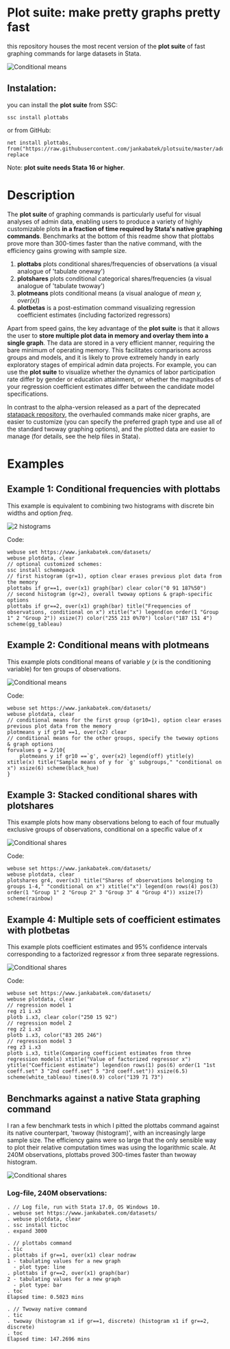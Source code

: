 # Plot suite: make pretty graphs pretty fast

this repository houses the most recent version of the **plot suite** of fast graphing commands for large datasets in Stata.  

![Conditional means](figures/comb.png) 

## Instalation:

you can install the **plot suite** from SSC:

    ssc install plottabs

or from GitHub:

    net install plottabs, from("https://raw.githubusercontent.com/jankabatek/plotsuite/master/ado/") replace

Note: **plot suite needs Stata 16 or higher**.

# Description

The **plot suite** of graphing commands is particularly useful for visual analyses of admin data, enabling users to produce a variety of highly customizable plots **in a fraction of time required by Stata's native graphing commands**. Benchmarks at the bottom of this readme show that plottabs prove more than 300-times faster than the native command, with the efficiency gains growing with sample size.     

1. **plottabs** plots conditional shares/frequencies of observations (a visual analogue of 'tabulate oneway')
2. **plotshares** plots conditional categorical shares/frequencies (a visual analogue of 'tabulate twoway')
3. **plotmeans** plots conditional means (a visual analogue of *mean y, over(x)*)
4. **plotbetas** is a post-estimation command visualizing regression coefficient estimates (including factorized regressors)

Apart from speed gains, the key advantage of the **plot suite** is that it allows the user to **store multiple plot data in memory and overlay them into a single graph**. The data are stored in a very efficient manner, requiring the bare minimum of operating memory. This facilitates comparisons across groups and models, and it is likely to prove extremely handy in early exploratory stages of empirical admin data projects. For example, you can use the **plot suite** to visualize whether the dynamics of labor participation rate differ by gender or education attainment, or whether the magnitudes of your regression coefficient estimates differ between the candidate model specifications. 

In contrast to the alpha-version released as a part of the deprecated [statapack repository](https://github.com/jankabatek/statapack), the overhauled commands make nicer graphs, are easier to customize (you can specify the preferred graph type and use all of the standard twoway graphing options), and the plotted data are easier to manage (for details, see the help files in Stata).

# Examples
## Example 1: Conditional frequencies with plottabs

This example is equivalent to combining two histograms with discrete bin widths and option *freq*. 
 
![2 histograms](figures/2histograms.png)

Code:

    webuse set https://www.jankabatek.com/datasets/
    webuse plotdata, clear
    // optional customized schemes:
    ssc install schemepack
    // first histogram (gr=1), option clear erases previous plot data from the memory
    plottabs if gr==1, over(x1) graph(bar) clear color("0 91 187%50")
    // second histogram (gr=2), overall twoway options & graph-specific options
    plottabs if gr==2, over(x1) graph(bar) title("Frequencies of observations, conditional on x") xtitle("x") legend(on order(1 "Group 1" 2 "Group 2")) xsize(7) color("255 213 0%70") lcolor("187 151 4") scheme(gg_tableau)


## Example 2: Conditional means with plotmeans

This example plots conditional means of variable *y* (*x* is the conditioning variable) for ten groups of observations.
 
![Conditional means](figures/condmeans.png) 

Code:

    webuse set https://www.jankabatek.com/datasets/
    webuse plotdata, clear
    // conditional means for the first group (gr10=1), option clear erases previous plot data from the memory
    plotmeans y if gr10 ==1, over(x2) clear 
    // conditional means for the other groups, specify the twoway options & graph options
    forvalues g = 2/10{
        plotmeans y if gr10 ==`g', over(x2) legend(off) ytitle(y) xtitle(x) title("Sample means of y for `g' subgroups," "conditional on x") xsize(6) scheme(black_hue)
    }


## Example 3: Stacked conditional shares with plotshares

This example plots how many observations belong to each of four mutually exclusive groups of observations, conditional on a specific value of *x*
 
![Conditional shares](figures/plotarea.png) 

Code:

    webuse set https://www.jankabatek.com/datasets/
    webuse plotdata, clear
    plotshares gr4, over(x3) title("Shares of observations belonging to groups 1-4," "conditional on x") xtitle("x") legend(on rows(4) pos(3) order(1 "Group 1" 2 "Group 2" 3 "Group 3" 4 "Group 4")) xsize(7) scheme(rainbow)

## Example 4: Multiple sets of coefficient estimates with plotbetas

This example plots coefficient estimates and 95% confidence intervals corresponding to a factorized regressor *x* from three separate regressions. 
 
![Conditional shares](figures/coefficients.png) 

Code:

    webuse set https://www.jankabatek.com/datasets/
    webuse plotdata, clear
    // regression model 1
    reg z1 i.x3
    plotb i.x3, clear color("250 15 92")
    // regression model 2
    reg z2 i.x3
    plotb i.x3, color("83 205 246")
    // regression model 3
    reg z3 i.x3
    plotb i.x3, title(Comparing coefficient estimates from three regression models) xtitle("Value of factorized regressor x") ytitle("Coefficient estimate") legend(on rows(1) pos(6) order(1 "1st coeff.set" 3 "2nd coeff.set" 5 "3rd coeff.set")) xsize(6.5) scheme(white_tableau) times(0.9) color("139 71 73")

## Benchmarks against a native Stata graphing command

I ran a few benchmark tests in which I pitted the plottabs command against its native counterpart, 'twoway (histogram)', with an increasingly large sample size. The efficiency gains were so large that the only sensible way to plot their relative computation times was using the logarithmic scale. At 240M observations, plottabs proved 300-times faster than twoway histogram. 

![Conditional shares](figures/benchmark.png) 
 

 
### Log-file, 240M observations:

    . // Log file, run with Stata 17.0, OS Windows 10. 
    . webuse set https://www.jankabatek.com/datasets/
    . webuse plotdata, clear 
    . ssc install tictoc
    . expand 3000 

    . // plottabs command
    . tic
    . plottabs if gr==1, over(x1) clear nodraw
    1 - tabulating values for a new graph
      - plot type: line
    . plottabs if gr==2, over(x1) graph(bar) 
    2 - tabulating values for a new graph
      - plot type: bar
    . toc
    Elapsed time: 0.5023 mins

    . // Twoway native command
    . tic
    . twoway (histogram x1 if gr==1, discrete) (histogram x1 if gr==2, discrete)
    . toc
    Elapsed time: 147.2696 mins

